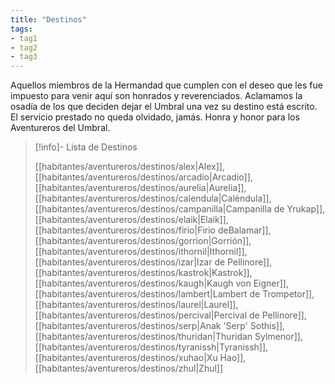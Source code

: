 ```yaml
---
title: "Destinos"
tags:
- tag1
- tag2
- tag3
---
```


Aquellos miembros de la Hermandad que cumplen con el deseo que les fue impuesto para venir aquí son honrados y reverenciados. Aclamamos la osadía de los que deciden dejar el Umbral una vez su destino está escrito. El servicio prestado no queda olvidado, jamás. Honra y honor para los Aventureros del Umbral.


>[!info]- Lista de Destinos
>
>[[habitantes/aventureros/destinos/alex|Alex]], [[habitantes/aventureros/destinos/arcadio|Arcadio]], [[habitantes/aventureros/destinos/aurelia|Aurelia]], [[habitantes/aventureros/destinos/calendula|Caléndula]], [[habitantes/aventureros/destinos/campanilla|Campanilla de Yrukap]], [[habitantes/aventureros/destinos/elaik|Elaik]], [[habitantes/aventureros/destinos/firio|Firio deBalamar]], [[habitantes/aventureros/destinos/gorrion|Gorrión]], [[habitantes/aventureros/destinos/ithornil|Ithornil]], [[habitantes/aventureros/destinos/izar|Izar de Pellinore]], [[habitantes/aventureros/destinos/kastrok|Kastrok]], [[habitantes/aventureros/destinos/kaugh|Kaugh von Eigner]], [[habitantes/aventureros/destinos/lambert|Lambert de Trompetor]], [[habitantes/aventureros/destinos/laurel|Laurel]], [[habitantes/aventureros/destinos/percival|Percival de Pellinore]], [[habitantes/aventureros/destinos/serp|Anak 'Serp' Sothis]], [[habitantes/aventureros/destinos/thuridan|Thuridan Sylmenor]], [[habitantes/aventureros/destinos/tyranissh|Tyranissh]], [[habitantes/aventureros/destinos/xuhao|Xu Hao]], [[habitantes/aventureros/destinos/zhul|Zhul]]